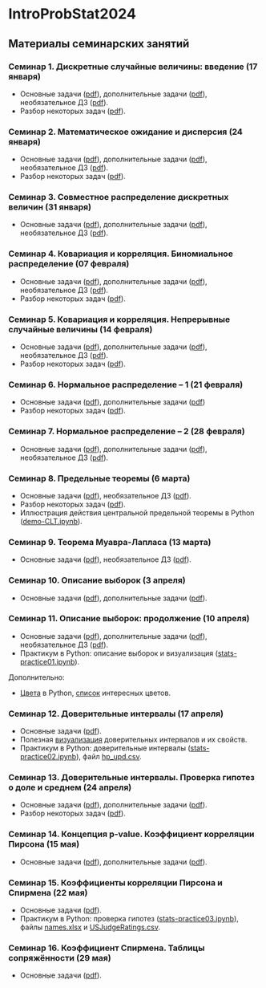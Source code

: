 # IntroProbStat2024

## Материалы семинарских занятий

### Семинар 1. Дискретные случайные величины: введение (17 января)

* Основные задачи ([pdf](https://github.com/allatambov/IntroProbStat2024/blob/main/seminar01.pdf)),
  дополнительные задачи ([pdf](https://github.com/allatambov/IntroProbStat2024/blob/main/add01.pdf)), необязательное ДЗ ([pdf](https://github.com/allatambov/IntroProbStat2024/blob/main/problems01.pdf)).
* Разбор некоторых задач ([pdf](https://github.com/allatambov/IntroProbStat2024/blob/main/seminar01-sol.pdf)).

### Семинар 2. Математическое ожидание и дисперсия (24 января)

* Основные задачи ([pdf](https://github.com/allatambov/IntroProbStat2024/blob/main/seminar02.pdf)),
  дополнительные задачи ([pdf](https://github.com/allatambov/IntroProbStat2024/blob/main/add02.pdf)), необязательное ДЗ ([pdf](https://github.com/allatambov/IntroProbStat2024/blob/main/problems02.pdf)).
* Разбор некоторых задач ([pdf](https://github.com/allatambov/IntroProbStat2024/blob/main/seminar02-solutions.pdf)).

### Семинар 3. Совместное распределение дискретных величин (31 января)

* Основные задачи ([pdf](https://github.com/allatambov/IntroProbStat2024/blob/main/seminar03.pdf)),
  дополнительные задачи ([pdf](https://github.com/allatambov/IntroProbStat2024/blob/main/add03.pdf)), необязательное ДЗ ([pdf](https://github.com/allatambov/IntroProbStat2024/blob/main/problems03.pdf)).

### Семинар 4. Ковариация и корреляция. Биномиальное распределение (07 февраля)

* Основные задачи ([pdf](https://github.com/allatambov/IntroProbStat2024/blob/main/seminar04.pdf)),
  дополнительные задачи ([pdf](https://github.com/allatambov/IntroProbStat2024/blob/main/add04.pdf)), необязательное ДЗ ([pdf](https://github.com/allatambov/IntroProbStat2024/blob/main/problems04.pdf)).
* Разбор некоторых задач ([pdf](https://github.com/allatambov/IntroProbStat2024/blob/main/seminar04-solutions.pdf)).

### Семинар 5. Ковариация и корреляция. Непрерывные случайные величины (14 февраля)

* Основные задачи ([pdf](https://github.com/allatambov/IntroProbStat2024/blob/main/seminar05.pdf)),
  дополнительные задачи ([pdf](https://github.com/allatambov/IntroProbStat2024/blob/main/add05.pdf)), необязательное ДЗ ([pdf](https://github.com/allatambov/IntroProbStat2024/blob/main/problems05.pdf)).
* Разбор некоторых задач ([pdf](https://github.com/allatambov/IntroProbStat2024/blob/main/seminar05-solutions.pdf)).

### Семинар 6. Нормальное распределение – 1 (21 февраля)

* Основные задачи ([pdf](https://github.com/allatambov/IntroProbStat2024/blob/main/seminar06.pdf)), дополнительные задачи ([pdf](https://github.com/allatambov/IntroProbStat2024/blob/main/add06.pdf))
* Разбор некоторых задач ([pdf](https://github.com/allatambov/IntroProbStat2024/blob/main/seminar06-solutions.pdf)).

### Семинар 7. Нормальное распределение – 2 (28 февраля)

* Основные задачи ([pdf](https://github.com/allatambov/IntroProbStat2024/blob/main/seminar07.pdf)),
  дополнительные задачи ([pdf](https://github.com/allatambov/IntroProbStat2024/blob/main/add07.pdf)), необязательное ДЗ ([pdf](https://github.com/allatambov/IntroProbStat2024/blob/main/problems07.pdf)).

### Семинар 8. Предельные теоремы (6 марта)

* Основные задачи ([pdf](https://github.com/allatambov/IntroProbStat2024/blob/main/seminar08.pdf)), необязательное ДЗ ([pdf](https://github.com/allatambov/IntroProbStat2024/blob/main/problems08.pdf)).
* Разбор некоторых задач ([pdf](https://github.com/allatambov/IntroProbStat2024/blob/main/seminar08-solutions.pdf)).
* Иллюстрация действия центральной предельной теоремы в Python ([demo-CLT.ipynb](https://github.com/allatambov/IntroProbStat2024/blob/main/demo-CLT.ipynb)).

### Семинар 9. Теорема Муавра-Лапласа (13 марта)

* Основные задачи ([pdf](https://github.com/allatambov/IntroProbStat2024/blob/main/seminar09.pdf)), необязательное ДЗ ([pdf](https://github.com/allatambov/IntroProbStat2024/blob/main/problems09.pdf)).

### Семинар 10. Описание выборок (3 апреля)

* Основные задачи ([pdf](https://github.com/allatambov/IntroProbStat2024/blob/main/seminar10.pdf)), дополнительные задачи ([pdf](https://github.com/allatambov/IntroProbStat2024/blob/main/add10.pdf)).

### Семинар 11. Описание выборок: продолжение (10 апреля)

* Основные задачи ([pdf](https://github.com/allatambov/IntroProbStat2024/blob/main/seminar11.pdf)),
  дополнительные задачи ([pdf](https://github.com/allatambov/IntroProbStat2024/blob/main/add11.pdf)), необязательное ДЗ ([pdf](https://github.com/allatambov/IntroProbStat2024/blob/main/problems11.pdf)).
* Практикум в Python: описание выборок и визуализация ([stats-practice01.ipynb](https://github.com/allatambov/IntroProbStat2024/blob/main/stats-practice01.ipynb)).

Дополнительно:

* [Цвета](https://matplotlib.org/stable/gallery/color/named_colors.html) в Python, [список](https://colorscheme.ru/color-names.html) интересных цветов.

### Семинар 12. Доверительные интервалы (17 апреля)

* Основные задачи ([pdf](https://github.com/allatambov/IntroProbStat2024/blob/main/seminar12.pdf)).
* Полезная [визуализация](https://rpsychologist.com/d3/ci/) доверительных интервалов и их свойств.
* Практикум в Python: доверительные интервалы ([stats-practice02.ipynb](https://github.com/allatambov/IntroProbStat2024/blob/main/stats-practice02.ipynb)), файл [hp_upd.csv](https://github.com/allatambov/IntroProbStat2024/blob/main/hp_upd.csv).

### Семинар 13. Доверительные интервалы. Проверка гипотез о доле и среднем (24 апреля)

* Основные задачи ([pdf](https://github.com/allatambov/IntroProbStat2024/blob/main/seminar13.pdf)), дополнительные задачи ([pdf](https://github.com/allatambov/IntroProbStat2024/blob/main/add13.pdf)).
* Разбор некоторых задач ([pdf](https://github.com/allatambov/IntroProbStat2024/blob/main/seminar13-solutions.pdf)).

### Семинар 14. Концепция p-value. Коэффициент корреляции Пирсона  (15 мая)

* Основные задачи ([pdf](https://github.com/allatambov/IntroProbStat2024/blob/main/seminar14.pdf)), дополнительные задачи ([pdf](https://github.com/allatambov/IntroProbStat2024/blob/main/add14.pdf)).

### Семинар 15. Коэффициенты корреляции Пирсона и Спирмена (22 мая)

* Основные задачи ([pdf](https://github.com/allatambov/IntroProbStat2024/blob/main/seminar15.pdf)).
* Практикум в Python: проверка гипотез  ([stats-practice03.ipynb](https://github.com/allatambov/IntroProbStat2024/blob/main/stats-practice03.ipynb)), файлы [names.xlsx](https://github.com/allatambov/IntroProbStat2024/blob/main/names.xlsx) и [USJudgeRatings.csv](https://github.com/allatambov/IntroProbStat2024/blob/main/USJudgeRatings.csv).

### Семинар 16. Коэффициент Спирмена. Таблицы сопряжённости (29 мая)

* Основные задачи ([pdf](https://github.com/allatambov/IntroProbStat2024/blob/main/seminar16.pdf)).
